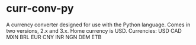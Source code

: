 # curr-conv-py
A currency converter designed for use with the Python language. Comes in two versions, 2.x and 3.x.
Home currency is USD.
Currencies:
USD
CAD
MXN
BRL
EUR
CNY
INR
NGN
DEM
ETB
